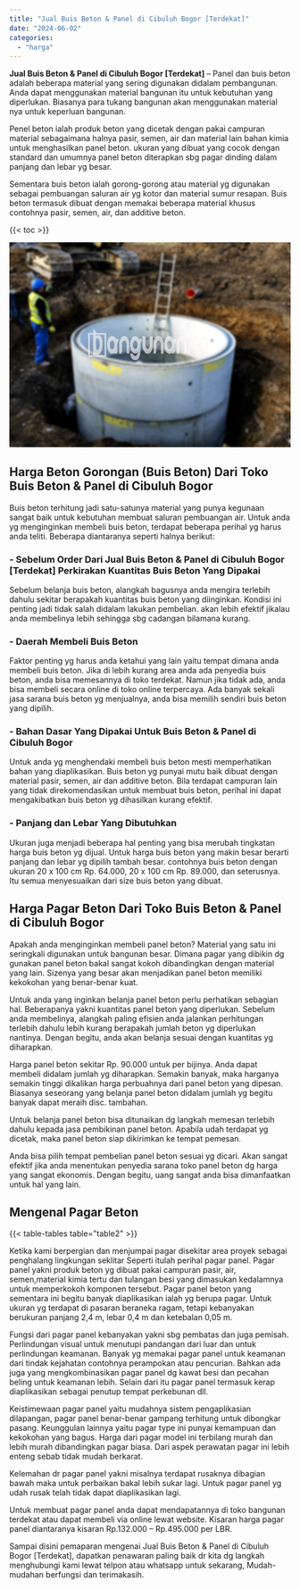 ```yaml
---
title: "Jual Buis Beton & Panel di Cibuluh Bogor [Terdekat]"
date: "2024-06-02"
categories: 
  - "harga"
---
```


**Jual Buis Beton & Panel di Cibuluh Bogor \[Terdekat\]** – Panel dan buis beton adalah beberapa material yang sering digunakan didalam pembangunan. Anda dapat menggunakan material bangunan itu untuk kebutuhan yang diperlukan. Biasanya para tukang bangunan akan menggunakan material nya untuk keperluan bangunan.

Penel beton ialah produk beton yang dicetak dengan pakai campuran material sebagaimana halnya pasir, semen, air dan material lain bahan kimia untuk menghasilkan panel beton. ukuran yang dibuat yang cocok dengan standard dan umumnya panel beton diterapkan sbg pagar dinding dalam panjang dan lebar yg besar.

Sementara buis beton ialah gorong-gorong atau material yg digunakan sebagai pembuangan saluran air yg kotor dan material sumur resapan. Buis beton termasuk dibuat dengan memakai beberapa material khusus contohnya pasir, semen, air, dan additive beton.

{{< toc >}}

![Jual Buis Beton & Panel di Cibuluh Bogor [Terdekat]](/images/jual-panel-buis-beton-murah-43.png)

## Harga Beton Gorongan (Buis Beton) Dari Toko Buis Beton & Panel di Cibuluh Bogor

Buis beton terhitung jadi satu-satunya material yang punya kegunaan sangat baik untuk kebutuhan membuat saluran pembuangan air. Untuk anda yg menginginkan membeli buis beton, terdapat beberapa perihal yg harus anda teliti. Beberapa diantaranya seperti halnya berikut:

### \- Sebelum Order Dari Jual Buis Beton & Panel di Cibuluh Bogor \[Terdekat\] Perkirakan Kuantitas Buis Beton Yang Dipakai

Sebelum belanja buis beton, alangkah bagusnya anda mengira terlebih dahulu sekitar berapakah kuantitas buis beton yang diinginkan. Kondisi ini penting jadi tidak salah didalam lakukan pembelian. akan lebih efektif jikalau anda membelinya lebih sehingga sbg cadangan bilamana kurang.

### \- Daerah Membeli Buis Beton

Faktor penting yg harus anda ketahui yang lain yaitu tempat dimana anda membeli buis beton. Jika di lebih kurang area anda ada penyedia buis beton, anda bisa memesannya di toko terdekat. Namun jika tidak ada, anda bisa membeli secara online di toko online terpercaya. Ada banyak sekali jasa sarana buis beton yg menjualnya, anda bisa memilih sendiri buis beton yang dipilih.

### \- Bahan Dasar Yang Dipakai Untuk Buis Beton & Panel di Cibuluh Bogor

Untuk anda yg menghendaki membeli buis beton mesti memperhatikan bahan yang diaplikasikan. Buis beton yg punyai mutu baik dibuat dengan material pasir, semen, air dan additive beton. Bila terdapat campuran lain yang tidak direkomendasikan untuk membuat buis beton, perihal ini dapat mengakibatkan buis beton yg dihasilkan kurang efektif.

### \- Panjang dan Lebar Yang Dibutuhkan

Ukuran juga menjadi beberapa hal penting yang bisa merubah tingkatan harga buis beton yg dijual. Untuk harga buis beton yang makin besar berarti panjang dan lebar yg dipilih tambah besar. contohnya buis beton dengan ukuran 20 x 100 cm Rp. 64.000, 20 x 100 cm Rp. 89.000, dan seterusnya. Itu semua menyesuaikan dari size buis beton yang dibuat.

## Harga Pagar Beton Dari Toko Buis Beton & Panel di Cibuluh Bogor

Apakah anda menginginkan membeli panel beton? Material yang satu ini seringkali digunakan untuk bangunan besar. Dimana pagar yang dibikin dg gunakan panel beton bakal sangat kokoh dibandingkan dengan material yang lain. Sizenya yang besar akan menjadikan panel beton memiliki kekokohan yang benar-benar kuat.

Untuk anda yang inginkan belanja panel beton perlu perhatikan sebagian hal. Beberapanya yakni kuantitas panel beton yang diperlukan. Sebelum anda membelinya, alangkah paling efisien anda jalankan perhitungan terlebih dahulu lebih kurang berapakah jumlah beton yg diperlukan nantinya. Dengan begitu, anda akan belanja sesuai dengan kuantitas yg diharapkan.

Harga panel beton sekitar Rp. 90.000 untuk per bijinya. Anda dapat membeli didalam jumlah yg diharapkan. Semakin banyak, maka harganya semakin tinggi dikalikan harga perbuahnya dari panel beton yang dipesan. Biasanya seseorang yang belanja panel beton didalam jumlah yg begitu banyak dapat meraih disc. tambahan.

Untuk belanja panel beton bisa ditunaikan dg langkah memesan terlebih dahulu kepada jasa pembikinan panel beton. Apabila udah terdapat yg dicetak, maka panel beton siap dikirimkan ke tempat pemesan.

Anda bisa pilih tempat pembelian panel beton sesuai yg dicari. Akan sangat efektif jika anda menentukan penyedia sarana toko panel beton dg harga yang sangat ekonomis. Dengan begitu, uang sangat anda bisa dimanfaatkan untuk hal yang lain.

## Mengenal Pagar Beton

{{< table-tables table="table2" >}}

Ketika kami berpergian dan menjumpai pagar disekitar area proyek sebagai penghalang lingkungan seklitar Seperti itulah perihal pagar panel. Pagar panel yakni produk beton yg dibuat pakai campuran pasir, air, semen,material kimia tertu dan tulangan besi yang dimasukan kedalamnya untuk memperkokoh komponen tersebut. Pagar panel beton yang sementara ini begitu banyak diaplikasikan ialah yg berupa pagar. Untuk ukuran yg terdapat di pasaran beraneka ragam, tetapi kebanyakan berukuran panjang 2,4 m, lebar 0,4 m dan ketebalan 0,05 m.

Fungsi dari pagar panel kebanyakan yakni sbg pembatas dan juga pemisah. Perlindungan visual untuk menutupi pandangan dari luar dan untuk perlindungan keamanan. Banyak yg memakai pagar panel untuk keamanan dari tindak kejahatan contohnya perampokan atau pencurian. Bahkan ada juga yang mengkombinasikan pagar panel dg kawat besi dan pecahan beling untuk keamanan lebih. Selain dari itu pagar panel termasuk kerap diaplikasikan sebagai penutup tempat perkebunan dll.

Keistimewaan pagar panel yaitu mudahnya sistem pengaplikasian dilapangan, pagar panel benar-benar gampang terhitung untuk dibongkar pasang. Keunggulan lainnya yaitu pagar type ini punyai kemampuan dan kekokohan yang bagus. Harga dari pagar model ini terbilang murah dan lebih murah dibandingkan pagar biasa. Dari aspek perawatan pagar ini lebih enteng sebab tidak mudah berkarat.

Kelemahan dr pagar panel yakni misalnya terdapat rusaknya dibagian bawah maka untuk perbaikan bakal lebih sukar lagi. Untuk pagar panel yg udah rusak telah tidak dapat diaplikasikan lagi.

Untuk membuat pagar panel anda dapat mendapatannya di toko bangunan terdekat atau dapat membeli via online lewat website. Kisaran harga pagar panel diantaranya kisaran Rp.132.000 – Rp.495.000 per LBR.

Sampai disini pemaparan mengenai Jual Buis Beton & Panel di Cibuluh Bogor \[Terdekat\], dapatkan penawaran paling baik dr kita dg langkah menghubungi kami lewat telpon atau whatsapp untuk sekarang, Mudah-mudahan berfungsi dan terimakasih.
